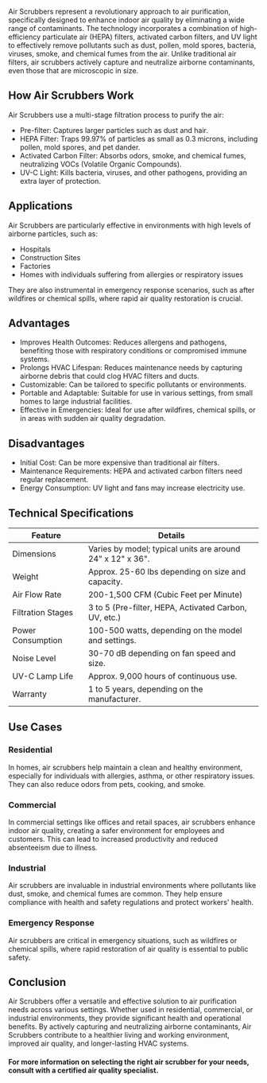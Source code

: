 <div>
  <div>
    <p>
      Air Scrubbers represent a revolutionary approach to air purification, specifically designed to enhance indoor air quality by eliminating a wide range of contaminants. The technology incorporates a combination of high-efficiency particulate air (HEPA) filters, activated carbon filters, and UV light to effectively remove pollutants such as dust, pollen, mold spores, bacteria, viruses, smoke, and chemical fumes from the air. Unlike traditional air filters, air scrubbers actively capture and neutralize airborne contaminants, even those that are microscopic in size.
    </p>
  </div>
  <h2>How Air Scrubbers Work</h2>
  <p>Air Scrubbers use a multi-stage filtration process to purify the air:</p>
  <ul>
    <li><span>Pre-filter:</span> Captures larger particles such as dust and hair.</li>
    <li><span>HEPA Filter:</span> Traps 99.97% of particles as small as 0.3 microns, including pollen, mold spores, and pet dander.</li>
    <li><span>Activated Carbon Filter:</span> Absorbs odors, smoke, and chemical fumes, neutralizing VOCs (Volatile Organic Compounds).</li>
    <li><span>UV-C Light:</span> Kills bacteria, viruses, and other pathogens, providing an extra layer of protection.</li>
  </ul>

  <h2>Applications</h2>
  <p>Air Scrubbers are particularly effective in environments with high levels of airborne particles, such as:</p>
  <ul>
    <li>Hospitals</li>
    <li>Construction Sites</li>
    <li>Factories</li>
    <li>Homes with individuals suffering from allergies or respiratory issues</li>
  </ul>
  <p>They are also instrumental in emergency response scenarios, such as after wildfires or chemical spills, where rapid air quality restoration is crucial.</p>

  <h2>Advantages</h2>
  <ul>
    <li><span>Improves Health Outcomes:</span> Reduces allergens and pathogens, benefiting those with respiratory conditions or compromised immune systems.</li>
    <li><span>Prolongs HVAC Lifespan:</span> Reduces maintenance needs by capturing airborne debris that could clog HVAC filters and ducts.</li>
    <li><span>Customizable:</span> Can be tailored to specific pollutants or environments.</li>
    <li><span>Portable and Adaptable:</span> Suitable for use in various settings, from small homes to large industrial facilities.</li>
    <li><span>Effective in Emergencies:</span> Ideal for use after wildfires, chemical spills, or in areas with sudden air quality degradation.</li>
  </ul>

  <h2>Disadvantages</h2>
  <ul>
    <li><span>Initial Cost:</span> Can be more expensive than traditional air filters.</li>
    <li><span>Maintenance Requirements:</span> HEPA and activated carbon filters need regular replacement.</li>
    <li><span>Energy Consumption:</span> UV light and fans may increase electricity use.</li>
  </ul>

  <h2>Technical Specifications</h2>
  <table>
    <thead>
      <tr>
        <th>Feature</th>
        <th>Details</th>
      </tr>
    </thead>
    <tbody>
      <tr>
        <td><span>Dimensions</span></td>
        <td>Varies by model; typical units are around 24" x 12" x 36".</td>
      </tr>
      <tr>
        <td><span>Weight</span></td>
        <td>Approx. 25-60 lbs depending on size and capacity.</td>
      </tr>
      <tr>
        <td><span>Air Flow Rate</span></td>
        <td>200-1,500 CFM (Cubic Feet per Minute)</td>
      </tr>
      <tr>
        <td><span>Filtration Stages</span></td>
        <td>3 to 5 (Pre-filter, HEPA, Activated Carbon, UV, etc.)</td>
      </tr>
      <tr>
        <td><span>Power Consumption</span></td>
        <td>100-500 watts, depending on the model and settings.</td>
      </tr>
      <tr>
        <td><span>Noise Level</span></td>
        <td>30-70 dB depending on fan speed and size.</td>
      </tr>
      <tr>
        <td><span>UV-C Lamp Life</span></td>
        <td>Approx. 9,000 hours of continuous use.</td>
      </tr>
      <tr>
        <td><span>Warranty</span></td>
        <td>1 to 5 years, depending on the manufacturer.</td>
      </tr>
    </tbody>
  </table>

  <h2>Use Cases</h2>

  <h3>Residential</h3>
  <p>In homes, air scrubbers help maintain a clean and healthy environment, especially for individuals with allergies, asthma, or other respiratory issues. They can also reduce odors from pets, cooking, and smoke.</p>

  <h3>Commercial</h3>
  <p>In commercial settings like offices and retail spaces, air scrubbers enhance indoor air quality, creating a safer environment for employees and customers. This can lead to increased productivity and reduced absenteeism due to illness.</p>

  <h3>Industrial</h3>
  <p>Air scrubbers are invaluable in industrial environments where pollutants like dust, smoke, and chemical fumes are common. They help ensure compliance with health and safety regulations and protect workers' health.</p>

  <h3>Emergency Response</h3>
  <p>Air scrubbers are critical in emergency situations, such as wildfires or chemical spills, where rapid restoration of air quality is essential to public safety.</p>

  <h2>Conclusion</h2>
  <p>Air Scrubbers offer a versatile and effective solution to air purification needs across various settings. Whether used in residential, commercial, or industrial environments, they provide significant health and operational benefits. By actively capturing and neutralizing airborne contaminants, Air Scrubbers contribute to a healthier living and working environment, improved air quality, and longer-lasting HVAC systems.</p>

  <h4>For more information on selecting the right air scrubber for your needs, consult with a certified air quality specialist.</h4>
</div>
